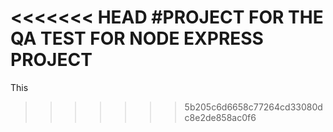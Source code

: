<<<<<<< HEAD
#PROJECT FOR THE QA TEST FOR NODE EXPRESS PROJECT
=======
This
>>>>>>> 5b205c6d6658c77264cd33080dc8e2de858ac0f6
